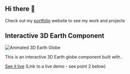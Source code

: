 ## Hi there 👋

Check out my [portfolio](https://korbystrube.dev) website to see my work and projects

## Interactive 3D Earth Component

![Animated 3D Earth Globe](/peepeee.gif)

This is an interactive 3D Earth globe component built with..

[See it live](#live-demo)  (Link to a live demo - see point 2 below)
<!--
**kastrube/kastrube** is a ✨ _special_ ✨ repository because its `README.md` (this file) appears on your GitHub profile.

Here are some ideas to get you started:

- 🔭 I’m currently working on ...
- 🌱 I’m currently learning ...
- 👯 I’m looking to collaborate on ...
- 🤔 I’m looking for help with ...
- 💬 Ask me about ...
- 📫 How to reach me: ...
- 😄 Pronouns: ...
- ⚡ Fun fact: ...
-->
